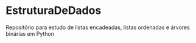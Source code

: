# EstruturaDeDados
Repositório para estudo de listas encadeadas, listas ordenadas e árvores binárias em Python
